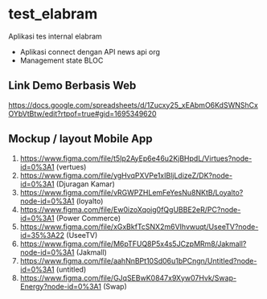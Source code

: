 # test_elabram
Aplikasi tes internal elabram
- Aplikasi connect dengan API news api org
- Management state BLOC

## Link Demo Berbasis Web
https://docs.google.com/spreadsheets/d/1Zucxy25_xEAbmO6KdSWNShCxOYbVtBtw/edit?rtpof=true#gid=1695349620

## Mockup / layout Mobile App
1. https://www.figma.com/file/t5Ip2AyEp6e46u2KjBHpdL/Virtues?node-id=0%3A1 (vertues)
2. https://www.figma.com/file/ygHvqPXVPe1xIBljLdizeZ/DK?node-id=0%3A1 (Djuragan Kamar)
3. https://www.figma.com/file/vRGWPZHLemFeYesNu8NKtB/Loyalto?node-id=0%3A1 (loyalto)
4. https://www.figma.com/file/Ew0izoXqoig0fQgUBBE2eR/PC?node-id=0%3A1 (Power Commerce)
5. https://www.figma.com/file/xGxBkfTcSNX2m6VIhvwuqt/UseeTV?node-id=35%3A22 (UseeTV)
6. https://www.figma.com/file/M6pTFUQ8P5x4s5JCzpMRm8/Jakmall?node-id=0%3A1 (Jakmall)
7. https://www.figma.com/file/aahNnBPt10Sd06u1bPCngn/Untitled?node-id=0%3A1 (untitled)
8. https://www.figma.com/file/GJqSEBwK0847x9Xyw07Hvk/Swap-Energy?node-id=0%3A1 (Swap)
